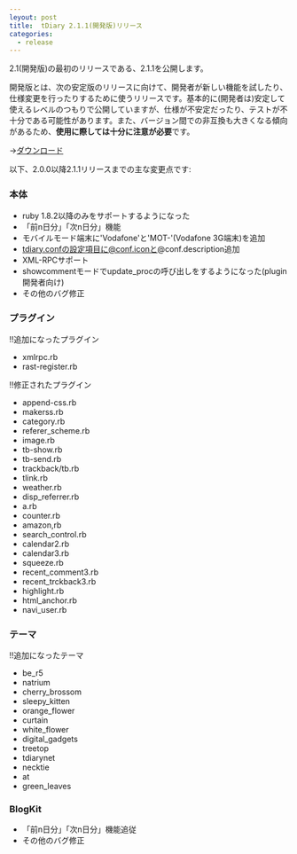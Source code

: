 ```yaml
---
leyout: post
title:  tDiary 2.1.1(開発版)リリース
categories:
  - release
---
```

2.1(開発版)の最初のリリースである、2.1.1を公開します。

開発版とは、次の安定版のリリースに向けて、開発者が新しい機能を試したり、仕様変更を行ったりするために使うリリースです。基本的に(開発者は)安定して使えるレベルのつもりで公開していますが、仕様が不安定だったり、テストが不十分である可能性があります。また、バージョン間での非互換も大きくなる傾向があるため、**使用に際しては十分に注意が必要**です。

→[ダウンロード](20021112)

以下、2.0.0以降2.1.1リリースまでの主な変更点です:

### 本体
* ruby 1.8.2以降のみをサポートするようになった
* 「前n日分」「次n日分」機能
* モバイルモード端末に'Vodafone'と'MOT-'(Vodafone 3G端末)を追加
* tdiary.confの設定項目に@conf.iconと@conf.description追加
* XML-RPCサポート
* showcommentモードでupdate_procの呼び出しをするようになった(plugin開発者向け)
* その他のバグ修正

### プラグイン
!!追加になったプラグイン
* xmlrpc.rb
* rast-register.rb 

!!修正されたプラグイン
* append-css.rb
* makerss.rb  
* category.rb 
* referer_scheme.rb
* image.rb
* tb-show.rb
* tb-send.rb
* trackback/tb.rb  
* tlink.rb
* weather.rb
* disp_referrer.rb
* a.rb
* counter.rb
* amazon,rb
* search_control.rb                                                 
* calendar2.rb                                                      
* calendar3.rb
* squeeze.rb
* recent_comment3.rb
* recent_trckback3.rb
* highlight.rb
* html_anchor.rb
* navi_user.rb

### テーマ
!!追加になったテーマ
* be_r5
* natrium
* cherry_brossom
* sleepy_kitten
* orange_flower
* curtain
* white_flower
* digital_gadgets
* treetop
* tdiarynet
* necktie
* at
* green_leaves

### BlogKit
* 「前n日分」「次n日分」機能追従
* その他のバグ修正

